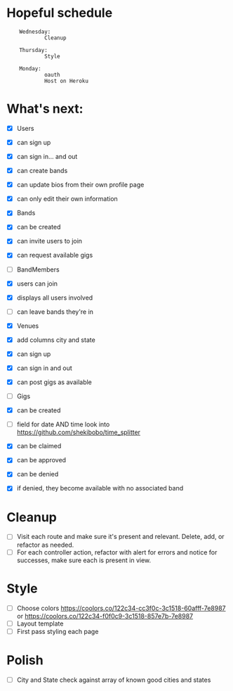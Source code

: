 # Hopeful schedule
                
        Wednesday:
                Cleanup

        Thursday:
                Style

        Monday:
                oauth
                Host on Heroku
                
# What's next:
- [x] Users
-   [x] can sign up
-   [x] can sign in... and out
-   [x] can create bands
-   [x] can update bios from their own profile page
-   [x] can only edit their own information

- [x] Bands
-   [x] can be created
-   [x] can invite users to join
-   [x] can request available gigs
        
- [ ] BandMembers
-   [x] users can join
-   [x] displays all users involved
-   [ ] can leave bands they're in

- [x] Venues
-   [x] add columns city and state
-   [x] can sign up
-   [x] can sign in and out
-   [x] can post gigs as available

- [ ] Gigs
-   [x] can be created
-   [ ] field for date AND time
        look into https://github.com/shekibobo/time_splitter
-   [x] can be claimed
-   [x] can be approved
-   [x] can be denied
-   [x] if denied, they become available with no associated band

# Cleanup
- [ ] Visit each route and make sure it's present and relevant. Delete, add, or refactor as needed.
- [ ] For each controller action, refactor with alert for errors and notice for successes, make sure each is present in view.

# Style
- [ ] Choose colors
        https://coolors.co/122c34-cc3f0c-3c1518-60afff-7e8987
        or
        https://coolors.co/122c34-f0f0c9-3c1518-857e7b-7e8987
- [ ] Layout template
- [ ] First pass styling each page

# Polish
- [ ] City and State check against array of known good cities and states

